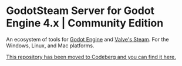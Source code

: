# GodotSteam Server for Godot Engine 4.x | Community Edition
An ecosystem of tools for [Godot Engine](https://godotengine.org) and [Valve's Steam](https://store.steampowered.com). For the Windows, Linux, and Mac platforms.

[This repository has been moved to Codeberg and you can find it here.](https://codeberg.org/godotsteam/godotsteam-server)